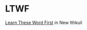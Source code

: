 # LTWF
[Learn These Word First](https://learnthesewordsfirst.com/LearnTheseWordsFirst.html) in New Ithkuil

